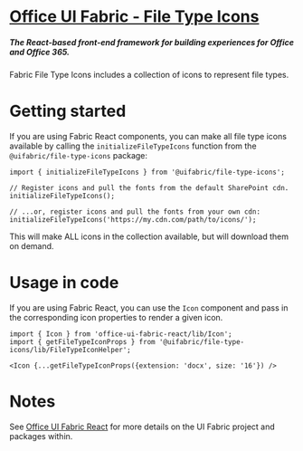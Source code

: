 # [Office UI Fabric - File Type Icons](http://dev.office.com/fabric)

##### The React-based front-end framework for building experiences for Office and Office 365.

Fabric File Type Icons includes a collection of icons to represent file types.


# Getting started

If you are using Fabric React components, you can make all file type icons available by calling the `initializeFileTypeIcons` function from the `@uifabric/file-type-icons` package:

```tsx
import { initializeFileTypeIcons } from '@uifabric/file-type-icons';

// Register icons and pull the fonts from the default SharePoint cdn.
initializeFileTypeIcons();

// ...or, register icons and pull the fonts from your own cdn:
initializeFileTypeIcons('https://my.cdn.com/path/to/icons/');
```

This will make ALL icons in the collection available, but will download them on demand.

# Usage in code

If you are using Fabric React, you can use the `Icon` component and pass in the corresponding icon properties to render a given icon.

```tsx
import { Icon } from 'office-ui-fabric-react/lib/Icon';
import { getFileTypeIconProps } from '@uifabric/file-type-icons/lib/FileTypeIconHelper';

<Icon {...getFileTypeIconProps({extension: 'docx', size: '16'}) />
```

# Notes

See [Office UI Fabric React](http://github.com/OfficeDev/office-ui-fabric-react) for more details on the UI Fabric project and packages within.
